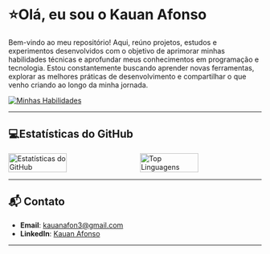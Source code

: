 # ⭐Olá, eu sou o Kauan Afonso

Bem-vindo ao meu repositório! Aqui, reúno projetos, estudos e experimentos desenvolvidos com o objetivo de aprimorar minhas habilidades técnicas e aprofundar meus conhecimentos em programação e tecnologia. Estou constantemente buscando aprender novas ferramentas, explorar as melhores práticas de desenvolvimento e compartilhar o que venho criando ao longo da minha jornada.

[![Minhas Habilidades](https://skillicons.dev/icons?i=js,html,css,typescript,bootstrap,react,nodejs,python,php,java,laravel,django,fastapi,c,git)](https://skillicons.dev)

---

## 💻Estatísticas do GitHub

<div style="display: flex; gap: 20px;">
  <img src="https://github-readme-stats.vercel.app/api?username=KauanAfonso&show_icons=true&theme=radical" alt="Estatísticas do GitHub" width="48%" />
  <img src="https://github-readme-stats.vercel.app/api/top-langs/?username=KauanAfonso&layout=compact&theme=radical" alt="Top Linguagens" width="48%" />
</div>

---

## 📬 Contato

- **Email**: [kauanafon3@gmail.com](mailto:kauanafon3@gmail.com)
- **LinkedIn**: [Kauan Afonso](https://www.linkedin.com/in/kauan-afonso-0452a5295/)

---
